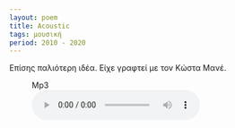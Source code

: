 ```yaml
---
layout: poem
title: Acoustic
tags: μουσική
period: 2010 - 2020
---
```


Επίσης παλιότερη ιδέα. Είχε γραφτεί με τον Κώστα Μανέ.


<figure>
    <figcaption>Mp3</figcaption>
    <audio
        controls
        type="audio/mp3"
        src="/assets/audio/acoustic.mp3">
            Your browser does not support the
            <code>audio</code> element.
    </audio>
</figure>
